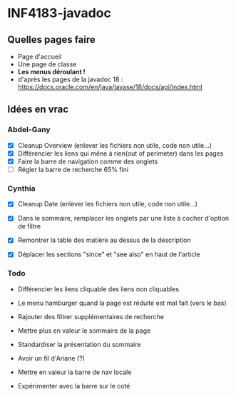 # INF4183-javadoc
## Quelles pages faire
- Page d'accueil
- Une page de classe 
- **Les menus déroulant !**
- d'après les pages de la javadoc 18 : https://docs.oracle.com/en/java/javase/18/docs/api/index.html

## Idées en vrac
### Abdel-Gany
- [x] Cleanup Overview (enlever les fichiers non utile, code non utile...)
- [x] Différencier les liens qui mêne à rien(out of perimeter) dans les pages
- [x] Faire la barre de navigation comme des onglets
- [ ] Régler la barre de recherche 65% fini

### Cynthia
- [x] Cleanup Date (enlever les fichiers non utile, code non utile...)
- [x] Dans le sommaire, remplacer les onglets par une liste à cocher d'option de filtre
- [x] Remontrer la table des matière au dessus de la description
- [x] Déplacer les sections "since" et "see also" en haut de l'article


### Todo
- Différencier les liens cliquable des liens non cliquables

- Le menu hamburger quand la page est réduite est mal fait (vers le bas)
- Rajouter des filtrer supplémentaires de recherche
- Mettre plus en valeur le sommaire de la page
- Standardiser la présentation du sommaire
- Avoir un fil d'Ariane (?)
- Mettre en valeur la barre de nav locale
- Expérimenter avec la barre sur le coté
